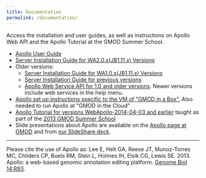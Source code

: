 ```yaml
---
title: Documentation
permalink: /documentation/
---
```


<meta http-equiv="refresh" content="1;url=https://genomearchitect.readthedocs.io/" />

Access the installation and user guides, as well as instructions on Apollo Web API and the Apollo Tutorial at the GMOD Summer School.

* [Apollo User Guide](http://genomearchitect.org/users-guide)
* [Server Installation Guide for WA2.0.x(JB1.11.x) Versions](http://genomearchitect.readthedocs.io/)
* Older versions:
    * [Server Installation Guide for WA1.0.x(JB1.11.x) Versions](http://genomearchitect.readthedocs.io/en/1.0.4/)
    * [Server Installation Guide for previous versions](http://www.gmod.org/wiki/WebApollo_Installation)
    * [Apollo Web Service API for 1.0 and older versions](http://icebox.lbl.gov/Apollo1/web_service_api.html).  Newer versions include web services in the help menu.
* [Apollo set up instructions specific to the VM of "GMOD in a Box".](http://gmod.org/wiki/GMOD_in_a_Box/WebApollo) Also needed to run Apollo at "GMOD in the Cloud"
* [Apollo Tutorial for versions WebApollo-2014-04-03 and earlier](http://www.gmod.org/wiki/WebApollo_Tutorial) taught as part of the [2013 GMOD Summer School](http://www.gmod.org/wiki/2013_GMOD_Summer_School)
* Slide presentations about Apollo are available on the [Apollo page at GMOD](http://www.gmod.org/wiki/WebApollo#Presentations) and from [our SlideShare deck](http://www.slideshare.net/MonicaMunozTorres/presentations).

---

Please cite the use of Apollo as: Lee E, Helt GA, Reese JT, Munoz-Torres MC, Childers CP, Buels RM, Stein L, Holmes IH, Elsik CG, Lewis SE. 2013. Apollo: a web-based genomic annotation editing platform. [Genome Biol 14:R93](http://genomebiology.com/2013/14/8/R93/abstract).

